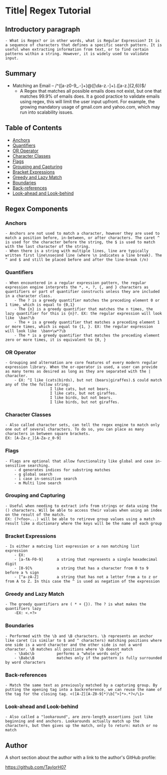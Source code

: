 # Title| Regex Tutorial

## Introductory paragraph

    - What is Regex? or in other words, what is Regular Expression? It is a sequence of characters that defines a specific search pattern. It is useful when extracting information from text, or to find certain patterns within a string. However, it is widely used to validate input.

## Summary

- Matching an Email – /^([a-z0-9_\.-]+)@([\da-z\.-]+)\.([a-z\.]{2,6})$/
  - A Regex that matches all possible emails does not exist, but one that matches 99.9% of emails does. It a good practice to validate emails using regex, this will limit the user input upfront. For example, the growing mandatory usage of gmail.com and yahoo.com, which may run into scalability issues.

## Table of Contents

- [Anchors](#anchors)
- [Quantifiers](#quantifiers)
- [OR Operator](#or-operator)
- [Character Classes](#character-classes)
- [Flags](#flags)
- [Grouping and Capturing](#grouping-and-capturing)
- [Bracket Expressions](#bracket-expressions)
- [Greedy and Lazy Match](#greedy-and-lazy-match)
- [Boundaries](#boundaries)
- [Back-references](#back-references)
- [Look-ahead and Look-behind](#look-ahead-and-look-behind)

## Regex Components

### Anchors

    - Anchors are not used to match a character, however they are used to match a position before, in-between, or after characters. The caret ^ is used for the character before the string, the $ is used to match with the last character of the string.
    - When there is a string with multiple lines, line are typically written first line\nsecond line (where \n indicates a line break). The ^ and $ and still be placed before and after the line-break (/n)

### Quantifiers

    - When encountered in a regular expression pattern, the regular expression engine interprets the *, +, ?, {, and } characters as quantifiers or part of quantifier constructs unless they are included in a character class.
        - The ? is a greedy quantifier matches the preceding element 0 or 1 time, which is equal to {0,1}
        - The {n} is a greedy quantifier that matches the n times, the lazy quantifier for this is {n}?. EX: the regular expression will look like  \ban?\b
        - The + is a greedy quantifier that matches a preceding element 1 or more times, which is equal to {1, }. EX: the regular expression will look like  \ban+\w*?\b
        - The * is a greedy quantifier that matches the preceding element zero or more times, it is equivalent to {0, }

### OR Operator

    - Grouping and alternation are core features of every modern regular expression library. When the or-operator is used, a user can provide as many terms as desired as long as they are separated with the | character.
        - EX: ^I like (cats|birds), but not (bears|giraffes).$ could match any of the the follow string:
                        I like cats, but not bears.
                        I like cats, but not giraffes.
                        I like birds, but not bears.
                        I like birds, but not giraffes.

### Character Classes

    - Also called character sets, can tell the regex engine to match only one out of several characters. To do so, you can place as many characters in between square brackets.
    EX: [A-Za-z_][A-Za-z_0-9]

### Flags

    - Flags are optional that allow functionality like global and case in-sensitive searching.
        - d generates indices for substring matches
        - g global search
        - i case in-sensitive search
        - m Multi line search

### Grouping and Capturing

    - Useful when needing to extract info from strings or data using the () characters. Will be able to access their values when using an index on the result of the match.
    EX: (?<foo>...) will be able to retireve group values using a match result like a dictionary where the keys will be the name of each group

### Bracket Expressions

    - Is either a matcing list expression or a non matching list expression
        - EX:
        - [a-fA-F0-9]      a string that represents a single hexadecimal digit
        - [0-9]%           a string that has a character from 0 to 9 before a % sign
        - [^a-zA-Z]        a string that has not a letter from a to z or from A to Z. In this case the ^ is used as negation of the expression

### Greedy and Lazy Match

    - The greedy quantifiers are ( * + {}). The ? is what makes the quantifiers lazy
        -EX: <.+?>

### Boundaries

    - Performed with the \b and \B characters. \b represents an anchor like caret (is similar to $ and ^ characters) matching positions where one side is a word character and the other side is not a word character. \B matches all positions where \b doesnt match
        - \babc\b          performs a "whole words only"
        - \Babc\B          matches only if the pattern is fully surrounded by word characters

### Back-references

    - Match the same text as previously matched by a capturing group. By putting the opening tag into a backreference, we can reuse the name of the tag for the closing tag. <([A-Z][A-Z0-9]*)\b[^>]*>.*?</\1>

### Look-ahead and Look-behind

    - Also called a "lookaround", are zero-length assertions just like beginning and end anchors. Lookarounds actually match up the characters, but then gives up the match, only to return: match or no match

## Author

A short section about the author with a link to the author's GitHub profile:

https://github.com/TaylorH07
